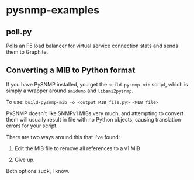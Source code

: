 pysnmp-examples
===============

poll.py
-------

Polls an F5 load balancer for virtual service connection stats and sends them
to Graphite.


Converting a MIB to Python format
---------------------------------
If you have PySNMP installed, you get the `build-pysnmp-mib` script,
which is simply a wrapper around `smidump` and `libsmi2pysnmp`.

To use: `build-pysnmp-mib -o <output MIB file.py> <MIB file>`

PySNMP doesn't like SNMPv1 MIBs very much, and attempting to convert them will usually
result in file with no Python objects, causing translation errors for your script.

There are two ways around this that I've found:

1) Edit the MIB file to remove all references to a v1 MIB

2) Give up.

Both options suck, I know.
